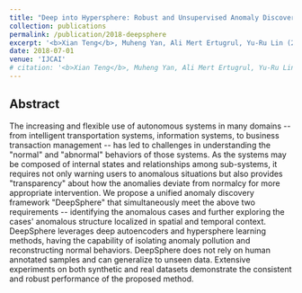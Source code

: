 ```yaml
---
title: "Deep into Hypersphere: Robust and Unsupervised Anomaly Discovery in Dynamic Networks"
collection: publications
permalink: /publication/2018-deepsphere
excerpt: '<b>Xian Teng</b>, Muheng Yan, Ali Mert Ertugrul, Yu-Ru Lin (2018). &quot;Deep into Hypersphere: Robust and Unsupervised Anomaly Discovery in Dynamic Networks.&quot; <i>IJCAI 2018</i>. ([link](https://doi.org/10.24963/ijcai.2018/378), [pdf](/files/pdf/research/2018-deepsphere.pdf), [github](https://github.com/picsolab/DeepSphere))'
date: 2018-07-01
venue: 'IJCAI'
# citation: '<b>Xian Teng</b>, Muheng Yan, Ali Mert Ertugrul, Yu-Ru Lin (2018). &quot;Deep into Hypersphere: Robust and Unsupervised Anomaly Discovery in Dynamic Networks.&quot; <i>IJCAI 2018</i>. doi.org/10.24963/ijcai.2018/378'
---
```





## Abstract
The increasing and flexible use of autonomous systems in many domains -- from intelligent transportation systems, information systems, to business transaction management -- has led to challenges in understanding the "normal" and "abnormal" behaviors of those systems. As the systems may be composed of internal states and relationships among sub-systems, it requires not only warning users to anomalous situations but also provides "transparency" about how the anomalies deviate from normalcy for more appropriate intervention. We propose a unified anomaly discovery framework "DeepSphere" that simultaneously meet the above two requirements -- identifying the anomalous cases and further exploring the cases' anomalous structure localized in spatial and temporal context. DeepSphere leverages deep autoencoders and hypersphere learning methods, having the capability of isolating anomaly pollution and reconstructing normal behaviors. DeepSphere does not rely on human annotated samples and can generalize to unseen data. Extensive experiments on both synthetic and real datasets demonstrate the consistent and robust performance of the proposed method.
